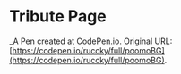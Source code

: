 # Tribute Page
 _A Pen created at CodePen.io. Original URL: [https://codepen.io/ruccky/full/poomoBG](https://codepen.io/ruccky/full/poomoBG).

 
